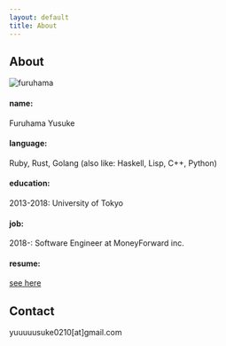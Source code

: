 ```yaml
---
layout: default
title: About
---
```


## About

![furuhama](https://avatars1.githubusercontent.com/u/28420688?s=460&amp;u=91c55050c1bb2f919ac1c5e02a63b2b1d8620b80&amp;v=4)

#### name:
Furuhama Yusuke

#### language:
Ruby, Rust, Golang
(also like: Haskell, Lisp, C++, Python)

#### education:
2013-2018: University of Tokyo

#### job:
2018-: Software Engineer at MoneyForward inc.

#### resume:
[see here](https://github.com/furuhama/resume)

## Contact

yuuuuusuke0210[at]gmail.com
